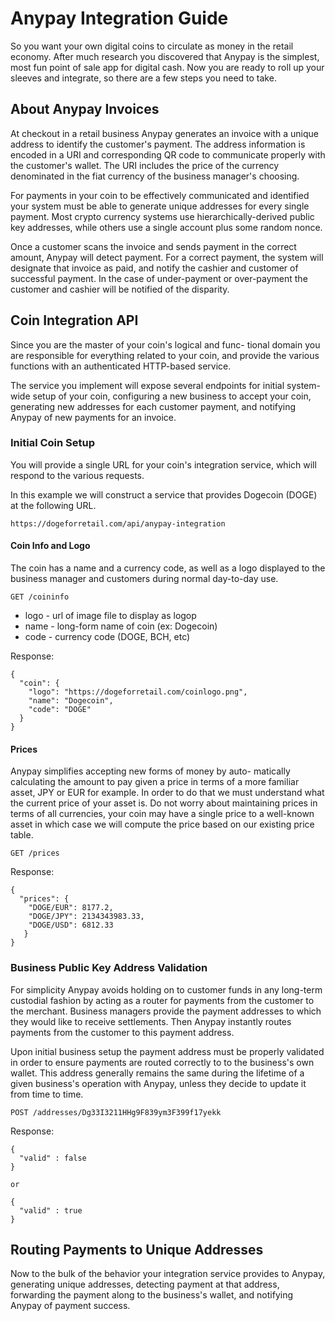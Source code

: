 
# Anypay Integration Guide

So you want your own digital coins to circulate as money
in the retail economy. After much research you discovered
that Anypay is the simplest, most fun point of sale app
for digital cash. Now you are ready to roll up your sleeves
and integrate, so there are a few steps you need to take. 

## About Anypay Invoices

At checkout in a retail business Anypay generates an invoice
with a unique address to identify the customer's payment.
The address information is encoded in a URI and corresponding
QR code to communicate properly with the customer's wallet.
The URI includes the price of the currency denominated in
the fiat currency of the business manager's choosing.

For payments in your coin to be effectively communicated
and identified your system must be able to generate unique
addresses for every single payment. Most crypto currency
systems use hierarchically-derived public key addresses,
while others use a single account plus some random nonce.

Once a customer scans the invoice and sends payment in the
correct amount, Anypay will detect payment. For a correct
payment, the system will designate that invoice as paid,
and notify the cashier and customer of successful payment.
In the case of under-payment or over-payment the customer
and cashier will be notified of the disparity.

## Coin Integration API

Since you are the master of your coin's logical and func-
tional domain you are responsible for everything related
to your coin, and provide the various functions with
an authenticated HTTP-based service.

The service you implement will expose several endpoints
for initial system-wide setup of your coin, configuring
a new business to accept your coin, generating new
addresses for each customer payment, and notifying Anypay
of new payments for an invoice.

### Initial Coin Setup

You will provide a single URL for your coin's integration
service, which will respond to the various requests.

In this example we will construct a service that provides
Dogecoin (DOGE) at the following URL.

`https://dogeforretail.com/api/anypay-integration`

#### Coin Info and Logo

The coin has a name and a currency code, as well as a
logo displayed to the business manager and customers
during normal day-to-day use.

`GET /coininfo`

- logo - url of image file to display as logop
- name - long-form name of coin (ex: Dogecoin)
- code - currency code (DOGE, BCH, etc)

Response:
```
{
  "coin": {
    "logo": "https://dogeforretail.com/coinlogo.png",
    "name": "Dogecoin",
    "code": "DOGE"
  }
}
```

#### Prices

Anypay simplifies accepting new forms of money by auto-
matically calculating the amount to pay given a price
in terms of a more familiar asset, JPY or EUR for
example. In order to do that we must understand what the
current price of your asset is. Do not worry about
maintaining prices in terms of all currencies, your
coin may have a single price to a well-known asset in
which case we will compute the price based on our
existing price table.

`
GET /prices
`

Response:
```
{
  "prices": {
    "DOGE/EUR": 8177.2,
    "DOGE/JPY": 2134343983.33,
    "DOGE/USD": 6812.33
   }
}
```

### Business Public Key Address Validation

For simplicity Anypay avoids holding on to customer funds
in any long-term custodial fashion by acting as a router
for payments from the customer to the merchant. Business
managers provide the payment addresses to which they would
like to receive settlements. Then Anypay instantly routes
payments from the customer to this payment address.

Upon initial business setup the payment address must be
properly validated in order to ensure payments are routed
correctly to to the business's own wallet. This address
generally remains the same during the lifetime of a given
business's operation with Anypay, unless they decide to 
update it from time to time.

`
POST /addresses/Dg33I3211HHg9F839ym3F399f17yekk
`

Response:
```
{
  "valid" : false
}

or 

{
  "valid" : true
}

```

## Routing Payments to Unique Addresses

Now to the bulk of the behavior your integration service
provides to Anypay, generating unique addresses, detecting
payment at that address, forwarding the payment along to
the business's wallet, and notifying Anypay of payment success.

